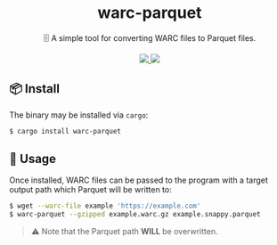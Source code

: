 <h1 align="center">
warc-parquet
</h1>

<p align="center">
🗄️ A simple tool for converting WARC files to Parquet files.
</p>

<div align="center">
<a href="https://crates.io/crates/warc-parquet">
<img src="https://img.shields.io/crates/v/warc-parquet.svg" />
</a>
<a href="https://docs.rs/warc-parquet">
<img src="https://docs.rs/warc-parquet/badge.svg" />
</a>
</div>

## 📦 Install

The binary may be installed via `cargo`:

```sh
$ cargo install warc-parquet
```

## 🤸 Usage

Once installed, WARC files can be passed to the program with a target output path which Parquet will be written to:

```sh
$ wget --warc-file example 'https://example.com'
$ warc-parquet --gzipped example.warc.gz example.snappy.parquet
```

> ⚠️ Note that the Parquet path **WILL** be overwritten.
